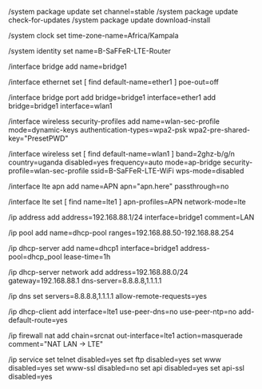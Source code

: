 /system package update set channel=stable
/system package update check-for-updates
/system package update download-install

/system clock
set time-zone-name=Africa/Kampala

/system identity
set name=B-SaFFeR-LTE-Router

/interface bridge
add name=bridge1

/interface ethernet
set [ find default-name=ether1 ] poe-out=off

/interface bridge port
add bridge=bridge1 interface=ether1
add bridge=bridge1 interface=wlan1

/interface wireless security-profiles
add name=wlan-sec-profile mode=dynamic-keys authentication-types=wpa2-psk wpa2-pre-shared-key="PresetPWD"

/interface wireless
set [ find default-name=wlan1 ] band=2ghz-b/g/n country=uganda disabled=yes frequency=auto mode=ap-bridge security-profile=wlan-sec-profile ssid=B-SaFFeR-LTE-WiFi wps-mode=disabled

/interface lte apn
add name=APN apn="apn.here" passthrough=no

/interface lte
set [ find name=lte1 ] apn-profiles=APN network-mode=lte

/ip address
add address=192.168.88.1/24 interface=bridge1 comment=LAN

/ip pool
add name=dhcp-pool ranges=192.168.88.50-192.168.88.254

/ip dhcp-server
add name=dhcp1 interface=bridge1 address-pool=dhcp_pool lease-time=1h

/ip dhcp-server network
add address=192.168.88.0/24 gateway=192.168.88.1 dns-server=8.8.8.8,1.1.1.1

/ip dns
set servers=8.8.8.8,1.1.1.1 allow-remote-requests=yes

/ip dhcp-client
add interface=lte1 use-peer-dns=no use-peer-ntp=no add-default-route=yes

/ip firewall nat
add chain=srcnat out-interface=lte1 action=masquerade comment="NAT LAN → LTE"

/ip service
set telnet disabled=yes
set ftp disabled=yes
set www disabled=yes
set www-ssl disabled=no
set api disabled=yes
set api-ssl disabled=yes
